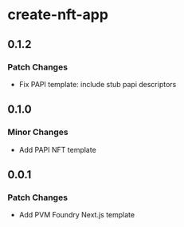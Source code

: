 # create-nft-app

## 0.1.2

### Patch Changes

- Fix PAPI template: include stub papi descriptors

## 0.1.0

### Minor Changes

- Add PAPI NFT template

## 0.0.1

### Patch Changes

- Add PVM Foundry Next.js template
